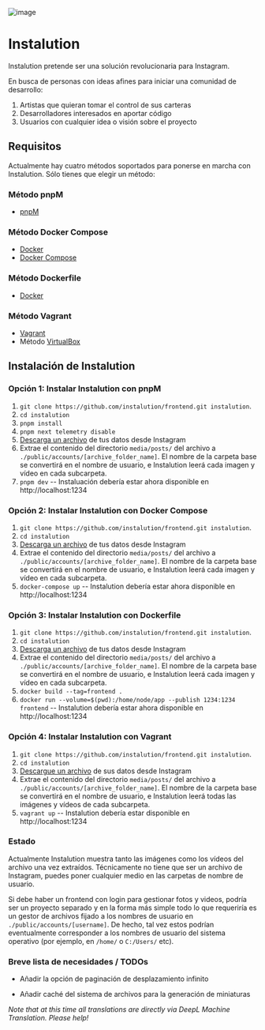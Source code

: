 ![image](https://user-images.githubusercontent.com/595446/177451446-55fcc030-04ec-4ed7-9a69-d5ccfc0b53d8.png)

# Instalution

Instalution pretende ser una solución revolucionaria para Instagram.

En busca de personas con ideas afines para iniciar una comunidad de desarrollo:

1) Artistas que quieran tomar el control de sus carteras
2) Desarrolladores interesados en aportar código
3) Usuarios con cualquier idea o visión sobre el proyecto

## Requisitos

Actualmente hay cuatro métodos soportados para ponerse en marcha con Instalution. Sólo tienes que elegir un método:

### Método pnpM

- [pnpM](https://pnpm.io/installation)

### Método Docker Compose

- [Docker](https://docs.docker.com/get-docker/)
- [Docker Compose](https://docs.docker.com/compose/install/)

### Método Dockerfile

- [Docker](https://docs.docker.com/get-docker/)

### Método Vagrant

- [Vagrant](https://vagrantup.com/)
- Método [VirtualBox](https://virtualbox.org/)

## Instalación de Instalution

### Opción 1: Instalar Instalution con pnpM
1) `git clone https://github.com/instalution/frontend.git instalution`.
2) `cd instalution`
3) `pnpm install`
4) `pnpm next telemetry disable`
5) [Descarga un archivo](https://help.instagram.com/181231772500920) de tus datos desde Instagram
6) Extrae el contenido del directorio `media/posts/` del archivo a `./public/accounts/[archive_folder_name]`. El nombre de la carpeta base se convertirá en el nombre de usuario, e Instalution leerá cada imagen y vídeo en cada subcarpeta.
7) `pnpm dev` -- Instaluación debería estar ahora disponible en http://localhost:1234

### Opción 2: Instalar Instalution con Docker Compose
1) `git clone https://github.com/instalution/frontend.git instalution`.
2) `cd instalution`
3) [Descarga un archivo](https://help.instagram.com/181231772500920) de tus datos desde Instagram
4) Extrae el contenido del directorio `media/posts/` del archivo a `./public/accounts/[archive_folder_name]`. El nombre de la carpeta base se convertirá en el nombre de usuario, e Instalution leerá cada imagen y vídeo en cada subcarpeta.
5) `docker-compose up` -- Instalution debería estar ahora disponible en http://localhost:1234

### Opción 3: Instalar Instalution con Dockerfile

1) `git clone https://github.com/instalution/frontend.git instalution`.
2) `cd instalution`
3) [Descarga un archivo](https://help.instagram.com/181231772500920) de tus datos desde Instagram
4) Extrae el contenido del directorio `media/posts/` del archivo a `./public/accounts/[archive_folder_name]`. El nombre de la carpeta base se convertirá en el nombre de usuario, e Instalution leerá cada imagen y vídeo en cada subcarpeta.
5) `docker build --tag=frontend .`
6) `docker run --volume=$(pwd):/home/node/app --publish 1234:1234 frontend` -- Instalution debería estar ahora disponible en http://localhost:1234

### Opción 4: Instalar Instalution con Vagrant
1) `git clone https://github.com/instalution/frontend.git instalution`.
2) `cd instalution`
3) [Descargue un archivo](https://help.instagram.com/181231772500920) de sus datos desde Instagram
4) Extrae el contenido del directorio `media/posts/` del archivo a `./public/accounts/[archive_folder_name]`. El nombre de la carpeta base se convertirá en el nombre de usuario, e Instalution leerá todas las imágenes y vídeos de cada subcarpeta.
5) `vagrant up` -- Instalution debería estar disponible en http://localhost:1234

### Estado

Actualmente Instalution muestra tanto las imágenes como los vídeos del archivo una vez extraídos. Técnicamente no tiene que ser un archivo de Instagram, puedes poner cualquier medio en las carpetas de nombre de usuario.

Si debe haber un frontend con login para gestionar fotos y videos, podría ser un proyecto separado y en la forma más simple todo lo que requeriría es un gestor de archivos fijado a los nombres de usuario en `./public/accounts/[username]`. De hecho, tal vez estos podrían eventualmente corresponder a los nombres de usuario del sistema operativo (por ejemplo, en `/home/` o `C:/Users/` etc).

### Breve lista de necesidades / TODOs

- Añadir la opción de paginación de desplazamiento infinito

- Añadir caché del sistema de archivos para la generación de miniaturas

*Note that at this time all translations are directly via DeepL Machine Translation. Please help!*
